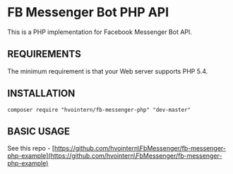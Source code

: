 FB Messenger Bot PHP API
========================

This is a PHP implementation for Facebook Messenger Bot API.

REQUIREMENTS
------------
The minimum requirement is that your Web server supports PHP 5.4.

INSTALLATION
------------

```
composer require "hvointern/fb-messenger-php" "dev-master"
```

BASIC USAGE
------------
See this repo - [https://github.com/hvointern\FbMessenger/fb-messenger-php-example](https://github.com/hvointern\FbMessenger/fb-messenger-php-example)
